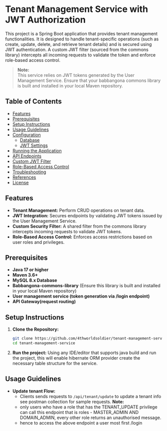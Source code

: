 # Tenant Management Service with JWT Authorization

This project is a Spring Boot application that provides tenant management functionalities. It is designed to handle tenant-specific operations (such as create, update, delete, and retrieve tenant details) and is secured using JWT authentication. A custom JWT filter (sourced from the commons library) intercepts all incoming requests to validate the token and enforce role-based access control.

> **Note:**  
> This service relies on JWT tokens generated by the User Management Service. Ensure that your babbangona commons library is built and installed in your local Maven repository.

## Table of Contents

- [Features](#features)
- [Prerequisites](#prerequisites)
- [Setup Instructions](#setup-instructions)
- [Usage Guidelines](#usage-guidelines)
- [Configuration](#configuration)
  - [Database](#database)
  - [JWT Settings](#jwt-settings)
- [Running the Application](#running-the-application)
- [API Endpoints](#api-endpoints)
- [Custom JWT Filter](#custom-jwt-filter)
- [Role-Based Access Control](#role-based-access-control)
- [Troubleshooting](#troubleshooting)
- [References](#references)
- [License](#license)

## Features

- **Tenant Management:** Perform CRUD operations on tenant data.
- **JWT Integration:** Secures endpoints by validating JWT tokens issued by the User Management Service.
- **Custom Security Filter:** A shared filter from the commons library intercepts incoming requests to validate JWT tokens.
- **Role-Based Access Control:** Enforces access restrictions based on user roles and privileges.

## Prerequisites

- **Java 17 or higher**
- **Maven 3.6+**
- **MySQL 8.x Database**
- **Babbangona-commons-library** (Ensure this library is built and installed in your local Maven repository)
- **User management service (token generation via /login endpoint)**
- **API Gateway(request routing)**

## Setup Instructions

1. **Clone the Repository:**
   ```bash
   git clone https://github.com/4thworldsoldier/tenant-management-service.git
   cd tenant-management-service
2. **Run the project:**
   Using any IDE/editor that supports java build and run the project, this will enable hibernate ORM provider create the necessary table structure for the service.

## Usage Guidelines

- **Update tenant Flow:**
  - Clients sends requests to `/api/tenant/update` to update a tenant info see postman collection for sample requests.
  **Note:** 
  - only users who have a role that has the TENANT_UPDATE privilege can call this endpoint that is roles - MASTER_ADMIN AND DOMAIN_ADMIN, every other role returns an unauthorised message.
  - hence to access the above endpoint a user most first /login